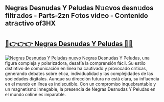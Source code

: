 ## Negras Desnudas Y Peludas N𝚞𝚎vos desn𝚞dos filtr𝚊dos - Parts-2zn F𝚘tos vid𝚎o - C𝚘ntenido atr𝚊ctivo of3HX

# <h2><a href="http://mbaf50v.tromn.icu/?c=Negras+Desnudas+Y+Peludas">🔗👉👉👉 Negras Desnudas Y Peludas 🔗🔗</a></h2>

[![Negras Desnudas Y Peludas nuevo](https://i.imgur.com/pEAQMta.gif)](http://mbaf50v.tromn.icu/?c=Negras+Desnudas+Y+Peludas)
Negras Desnudas Y Peludas, una figura compleja y polarizadora, desafía la comprensión fácil. Su estilo distintivo de comunicación en línea ha cautivado y provocado críticas, generando debates sobre ética, individualidad y las complejidades de las sociedades digitales. Aunque su dirección futura no está clara, su influencia en el mundo en línea es indiscutible. Con un compromiso inquebrantable y un magnetismo innegable, la presencia de Negras Desnudas Y Peludas en el mundo online es imparable.
